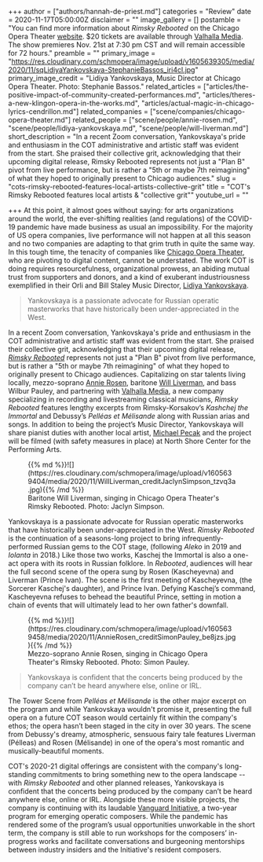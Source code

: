 +++
author = ["authors/hannah-de-priest.md"]
categories = "Review"
date = 2020-11-17T05:00:00Z
disclaimer = ""
image_gallery = []
postamble = "You can find more information about _Rimsky Rebooted_ on the Chicago Opera Theater [website](https://chicagooperatheater.org/season/rebooted). $20 tickets are available through [Valhalla Media](https://www.valhallamedia.live/videos/kashchej-the-immortal). The show premieres Nov. 21st at 7:30 pm CST and will remain accessible for 72 hours."
preamble = ""
primary_image = "https://res.cloudinary.com/schmopera/image/upload/v1605639305/media/2020/11/sqLidiyaYankovskaya-StephanieBassos_iri4cl.jpg"
primary_image_credit = "Lidiya Yankovskaya, Music Director at Chicago Opera Theater. Photo: Stephanie Bassos."
related_articles = ["articles/the-positive-impact-of-community-created-performances.md", "articles/theres-a-new-klingon-opera-in-the-works.md", "articles/actual-magic-in-chicago-lyrics-cendrillon.md"]
related_companies = ["scene/companies/chicago-opera-theater.md"]
related_people = ["scene/people/annie-rosen.md", "scene/people/lidiya-yankovskaya.md", "scene/people/will-liverman.md"]
short_description = "In a recent Zoom conversation, Yankovskaya's pride and enthusiasm in the COT administrative and artistic staff was evident from the start. She praised their collective grit, acknowledging that their upcoming digital release, Rimsky Rebooted represents not just a \"Plan B\" pivot from live performance, but is rather a \"5th or maybe 7th reimagining\" of what they hoped to originally present to Chicago audiences."
slug = "cots-rimsky-rebooted-features-local-artists-collective-grit"
title = "COT's Rimsky Rebooted features local artists & \"collective grit\""
youtube_url = ""

+++
At this point, it almost goes without saying: for arts organizations around the world, the ever-shifting realities (and regulations) of the COVID-19 pandemic have made business as usual an impossibility. For the majority of US opera companies, live performance will not happen at all this season and no two companies are adapting to that grim truth in quite the same way. In this tough time, the tenacity of companies like [Chicago Opera Theater](/scene/companies/chicago-opera-theater/), who are pivoting to digital content, cannot be understated. The work COT is doing requires resourcefulness, organizational prowess, an abiding mutual trust from supporters and donors, and a kind of exuberant industriousness exemplified in their Orli and Bill Staley Music Director, [Lidiya Yankovskaya](/scene/people/lidiya-yankovskaya/).

> Yankovskaya is a passionate advocate for Russian operatic masterworks that have historically been under-appreciated in the West.

In a recent Zoom conversation, Yankovskaya's pride and enthusiasm in the COT administrative and artistic staff was evident from the start. She praised their collective grit, acknowledging that their upcoming digital release, [_Rimsky Rebooted_](https://chicagooperatheater.org/season/rebooted) represents not just a "Plan B" pivot from live performance, but is rather a "5th or maybe 7th reimagining" of what they hoped to originally present to Chicago audiences. Capitalizing on star talents living locally, mezzo-soprano [Annie Rosen](/scene/people/annie-rosen/), baritone [Will Liverman](/scene/people/will-liverman/), and bass Wilbur Pauley, and partnering with [Valhalla Media](https://www.valhallamedia.io/), a new company specializing in recording and livestreaming classical musicians, _Rimsky Rebooted_ features lengthy excerpts from Rimsky-Korsakov’s _Kashchej the Immortal_ and Debussy’s _Pelléas et Mélisande_ along with Russian arias and songs. In addition to being the project’s Music Director, Yankovskaya will share pianist duties with another local artist, [Michael Pecak](/authors/michael-pecak/) and the project will be filmed (with safety measures in place) at North Shore Center for the Performing Arts.

<figure data-type="image">{{% md %}}![](https://res.cloudinary.com/schmopera/image/upload/v1605639404/media/2020/11/WillLiverman_creditJaclynSimpson_tzvq3a.jpg){{% /md %}}

<figcaption>Baritone Will Liverman, singing in Chicago Opera Theater's Rimsky Rebooted. Photo: Jaclyn Simpson.</figcaption>

</figure>

Yankovskaya is a passionate advocate for Russian operatic masterworks that have historically been under-appreciated in the West. _Rimsky Rebooted_ is the continuation of a seasons-long project to bring infrequently-performed Russian gems to the COT stage, (following _Aleko_ in 2019 and _Iolanta_ in 2018.) Like those two works, Kaschej the Immortal is also a one-act opera with its roots in Russian folklore. In _Rebooted_, audiences will hear the full second scene of the opera sung by Rosen (Kascheyevna) and Liverman (Prince Ivan). The scene is the first meeting of Kascheyevna, (the Sorcerer Kaschej's daughter), and Prince Ivan. Defying Kaschej’s command, Kascheyevna refuses to behead the beautiful Prince, setting in motion a chain of events that will ultimately lead to her own father's downfall.

<figure data-type="image">{{% md %}}![](https://res.cloudinary.com/schmopera/image/upload/v1605639458/media/2020/11/AnnieRosen_creditSimonPauley_be8jzs.jpg){{% /md %}}

<figcaption>Mezzo-soprano Annie Rosen, singing in Chicago Opera Theater's Rimsky Rebooted. Photo: Simon Pauley.</figcaption>

</figure>

> Yankovskaya is confident that the concerts being produced by the company can’t be heard anywhere else, online or IRL.

The Tower Scene from _Pelléas et Mélisande_ is the other major excerpt on the program and while Yankovskaya wouldn't promise it, presenting the full opera on a future COT season would certainly fit within the company's ethos; the opera hasn’t been staged in the city in over 30 years. The scene from Debussy's dreamy, atmospheric, sensuous fairy tale features Liverman (Pélleas) and Rosen (Mélisande) in one of the opera's most romantic and musically-beautiful moments.

COT's 2020-21 digital offerings are consistent with the company's long-standing commitments to bring something new to the opera landscape -- with _Rimsky Rebooted_ and other planned releases, Yankovskaya is confident that the concerts being produced by the company can’t be heard anywhere else, online or IRL. Alongside these more visible projects, the company is continuing with its laudable [Vanguard Initiative](https://chicagooperatheater.org/vanguard), a two-year program for emerging operatic composers. While the pandemic has rendered some of the program’s usual opportunities unworkable in the short term, the company is still able to run workshops for the composers’ in-progress works and facilitate conversations and burgeoning mentorships between industry insiders and the Initiative's resident composers.